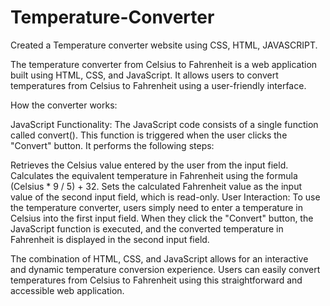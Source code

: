 # Temperature-Converter
Created a Temperature converter website using CSS, HTML, JAVASCRIPT.

The temperature converter from Celsius to Fahrenheit is a web application built using HTML, CSS, and JavaScript. It allows users to convert temperatures from Celsius to Fahrenheit using a user-friendly interface.

How the converter works:

JavaScript Functionality: The JavaScript code consists of a single function called convert(). This function is triggered when the user clicks the "Convert" button. It performs the following steps:

Retrieves the Celsius value entered by the user from the input field.
Calculates the equivalent temperature in Fahrenheit using the formula (Celsius * 9 / 5) + 32.
Sets the calculated Fahrenheit value as the input value of the second input field, which is read-only.
User Interaction: To use the temperature converter, users simply need to enter a temperature in Celsius into the first input field. When they click the "Convert" button, the JavaScript function is executed, and the converted temperature in Fahrenheit is displayed in the second input field.

The combination of HTML, CSS, and JavaScript allows for an interactive and dynamic temperature conversion experience. Users can easily convert temperatures from Celsius to Fahrenheit using this straightforward and accessible web application.
